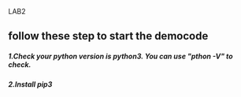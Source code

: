 LAB2

## follow these step to start the democode

##### 1.Check your python version is python3. You can use "pthon -V" to check.

##### 2.Install pip3
